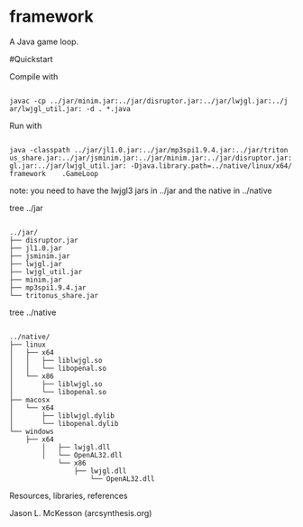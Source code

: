 framework
=========

A Java game loop.

#Quickstart

Compile with
<pre><code>
javac -cp ../jar/minim.jar:../jar/disruptor.jar:../jar/lwjgl.jar:../j    ar/lwjgl_util.jar: -d . *.java
</code></pre>

Run with
<pre><code>
java -classpath ../jar/jl1.0.jar:../jar/mp3spi1.9.4.jar:../jar/triton    us_share.jar:../jar/jsminim.jar:../jar/minim.jar:../jar/disruptor.jar:../jar/lwj    gl.jar:../jar/lwjgl_util.jar: -Djava.library.path=../native/linux/x64/ framework    .GameLoop
</code></pre>

note: you need to have the lwjgl3 jars in ../jar and the native in ../native

tree ../jar
<pre><code>
../jar/
├── disruptor.jar
├── jl1.0.jar
├── jsminim.jar
├── lwjgl.jar
├── lwjgl_util.jar
├── minim.jar
├── mp3spi1.9.4.jar
└── tritonus_share.jar
</code></pre>

tree ../native
<pre><code>
../native/
├── linux
│   ├── x64
│   │   ├── liblwjgl.so
│   │   └── libopenal.so
│   └── x86
│       ├── liblwjgl.so
│       └── libopenal.so
├── macosx
│   └── x64
│       ├── liblwjgl.dylib
│       └── libopenal.dylib
└── windows
    ├── x64
        │   ├── lwjgl.dll
	    │   └── OpenAL32.dll
	        └── x86
		        ├── lwjgl.dll
			        └── OpenAL32.dll
</code></pre>



Resources, libraries, references

Jason L. McKesson (arcsynthesis.org)
